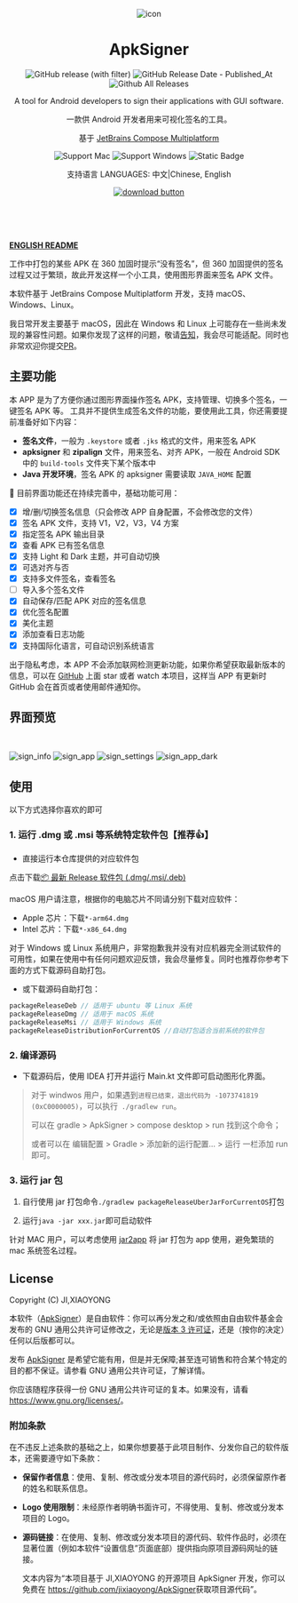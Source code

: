 <div align="center">

![icon](./src/main/resources/imgs/icon.png)

# ApkSigner

![GitHub release (with filter)](https://img.shields.io/github/v/release/jixiaoyong/ApkSigner) ![GitHub Release Date - Published_At](https://img.shields.io/github/release-date/jixiaoyong/ApkSigner) ![Github All Releases](https://img.shields.io/github/downloads/jixiaoyong/apksigner/total.svg)

A tool for Android developers to sign their applications with GUI software.

一款供 Android 开发者用来可视化签名的工具。

基于 [JetBrains Compose Multiplatform](https://github.com/JetBrains/compose-multiplatform/)

![Support Mac](https://img.shields.io/badge/Mac-grey?logo=apple)
![Support Windows](https://img.shields.io/badge/Windows-blue?logo=windows)
![Static Badge](https://img.shields.io/badge/Ubuntu-%23E95420?logo=Ubuntu&logoColor=white)

支持语言 LANGUAGES: 中文|Chinese, English

[![download button](docs/screenshort/download.svg)](https://github.com/jixiaoyong/ApkSigner/releases)

</div>

<br/>
<br/>
<br/>

**[ENGLISH README](docs/en/README.md)**

工作中打包的某些 APK 在 360 加固时提示“没有签名”，但 360 加固提供的签名过程又过于繁琐，故此开发这样一个小工具，使用图形界面来签名 APK 文件。

本软件基于 JetBrains Compose Multiplatform 开发，支持 macOS、Windows、Linux。

我日常开发主要基于 macOS，因此在 Windows 和 Linux 上可能存在一些尚未发现的兼容性问题。如果你发现了这样的问题，敬请[告知](https://github.com/jixiaoyong/ApkSigner/issues)，我会尽可能适配。同时也非常欢迎你提交[PR](https://github.com/jixiaoyong/ApkSigner/pulls)。

## 主要功能

本 APP 是为了方便你通过图形界面操作签名 APK，支持管理、切换多个签名，一键签名 APK 等。
工具并不提供生成签名文件的功能，要使用此工具，你还需要提前准备好如下内容：

- **签名文件**，一般为 `.keystore` 或者 `.jks` 格式的文件，用来签名 APK
- **apksigner** 和 **zipalign** 文件，用来签名、对齐 APK，一般在 Android SDK 中的 `build-tools` 文件夹下某个版本中
- **Java 开发环境**，签名 APK 的 apksigner 需要读取 `JAVA_HOME` 配置

🚧 目前界面功能还在持续完善中，基础功能可用：

- [x] 增/删/切换签名信息（只会修改 APP 自身配置，不会修改您的文件）
- [x] 签名 APK 文件，支持 V1，V2，V3，V4 方案
- [x] 指定签名 APK 输出目录
- [x] 查看 APK 已有签名信息
- [x] 支持 Light 和 Dark 主题，并可自动切换
- [x] 可选对齐与否
- [x] 支持多文件签名，查看签名
- [ ] 导入多个签名文件
- [x] 自动保存/匹配 APK 对应的签名信息
- [x] 优化签名配置
- [x] 美化主题
- [x] 添加查看日志功能
- [x] 支持国际化语言，可自动识别系统语言

出于隐私考虑，本 APP 不会添加联网检测更新功能，如果你希望获取最新版本的信息，可以在 [GitHub](https://github.com/jixiaoyong/ApkSigner) 上面 star
或者 watch 本项目，这样当 APP 有更新时 GitHub 会在首页或者使用邮件通知你。

## 界面预览

<br/>

![sign_info](docs/screenshort/sign_info.png)
![sign_app](docs/screenshort/sign_app.png)
![sign_settings](docs/screenshort/sign_settings.png)
![sign_app_dark](docs/screenshort/sign_app_dark.png)

## 使用

以下方式选择你喜欢的即可

### 1. 运行 .dmg 或 .msi 等系统特定软件包【推荐👍】

- 直接运行本仓库提供的对应软件包

点击下载[📦 最新 Release 软件包 (.dmg/.msi/.deb)](https://github.com/jixiaoyong/ApkSigner/releases)

macOS 用户请注意，根据你的电脑芯片不同请分别下载对应软件：

* Apple 芯片：下载`*-arm64.dmg`
* Intel 芯片：下载`*-x86_64.dmg`

对于 Windows 或 Linux 系统用户，非常抱歉我并没有对应机器完全测试软件的可用性，如果在使用中有任何问题欢迎反馈，我会尽量修复。同时也推荐你参考下面的方式下载源码自助打包。

- 或下载源码自助打包：

```groovy
packageReleaseDeb // 适用于 ubuntu 等 Linux 系统
packageReleaseDmg // 适用于 macOS 系统
packageReleaseMsi // 适用于 Windows 系统
packageReleaseDistributionForCurrentOS //自动打包适合当前系统的软件包
```

### 2. 编译源码

- 下载源码后，使用 IDEA 打开并运行 Main.kt 文件即可启动图形化界面。

> 对于 windwos 用户，如果遇到`进程已结束，退出代码为 -1073741819 (0xC0000005)`，可以执行` ./gradlew run`。
>
> 可以在 gradle > ApkSigner > compose desktop > run 找到这个命令；
>
> 或者可以在 编辑配置 > Gradle > 添加新的运行配置... > 运行 一栏添加 run 即可。

### 3. 运行 jar 包

1. 自行使用 jar 打包命令`./gradlew packageReleaseUberJarForCurrentOS`打包

2. 运行`java -jar xxx.jar`即可启动软件

针对 MAC 用户，可以考虑使用 [jar2app](https://github.com/dante-biase/jar2app) 将 jar 打包为 app 使用，避免繁琐的 mac 系统签名过程。

## License

Copyright (C) JI,XIAOYONG

本软件（[ApkSigner](https://github.com/jixiaoyong/ApkSigner)）是自由软件：你可以再分发之和/或依照由自由软件基金会发布的 GNU
通用公共许可证修改之，无论是[版本 3 许可证](./LICENSE)，还是（按你的决定）任何以后版都可以。

发布 [ApkSigner](https://github.com/jixiaoyong/ApkSigner) 是希望它能有用，但是并无保障;甚至连可销售和符合某个特定的目的都不保证。请参看
GNU 通用公共许可证，了解详情。

你应该随程序获得一份 GNU 通用公共许可证的复本。如果没有，请看 <https://www.gnu.org/licenses/>。

### 附加条款

在不违反上述条款的基础之上，如果你想要基于此项目制作、分发你自己的软件版本，还需要遵守如下条款：

- **保留作者信息**：使用、复制、修改或分发本项目的源代码时，必须保留原作者的姓名和联系信息。

- **Logo 使用限制**：未经原作者明确书面许可，不得使用、复制、修改或分发本项目的 Logo。

- **源码链接**：在使用、复制、修改或分发本项目的源代码、软件作品时，必须在显著位置（例如本软件“设置信息”页面底部）提供指向原项目源码网址的链接。

  文本内容为“本项目基于 JI,XIAOYONG 的开源项目 ApkSigner 开发，你可以免费在 <https://github.com/jixiaoyong/ApkSigner>获取项目源代码”。

